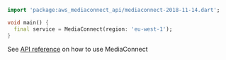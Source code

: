 ```dart
import 'package:aws_mediaconnect_api/mediaconnect-2018-11-14.dart';

void main() {
  final service = MediaConnect(region: 'eu-west-1');
}
```

See [API reference](https://pub.dev/documentation/aws_mediaconnect_api/latest/mediaconnect-2018-11-14/MediaConnect-class.html) on how to use MediaConnect
